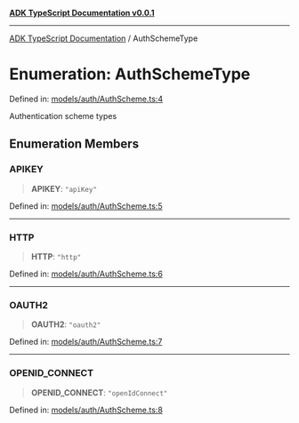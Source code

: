 [**ADK TypeScript Documentation v0.0.1**](../README.md)

***

[ADK TypeScript Documentation](../globals.md) / AuthSchemeType

# Enumeration: AuthSchemeType

Defined in: [models/auth/AuthScheme.ts:4](https://github.com/pontus-devoteam/adk-typescript/blob/debe65286edf8e899c3500f5b5966544d2447b8d/src/models/auth/AuthScheme.ts#L4)

Authentication scheme types

## Enumeration Members

### APIKEY

> **APIKEY**: `"apiKey"`

Defined in: [models/auth/AuthScheme.ts:5](https://github.com/pontus-devoteam/adk-typescript/blob/debe65286edf8e899c3500f5b5966544d2447b8d/src/models/auth/AuthScheme.ts#L5)

***

### HTTP

> **HTTP**: `"http"`

Defined in: [models/auth/AuthScheme.ts:6](https://github.com/pontus-devoteam/adk-typescript/blob/debe65286edf8e899c3500f5b5966544d2447b8d/src/models/auth/AuthScheme.ts#L6)

***

### OAUTH2

> **OAUTH2**: `"oauth2"`

Defined in: [models/auth/AuthScheme.ts:7](https://github.com/pontus-devoteam/adk-typescript/blob/debe65286edf8e899c3500f5b5966544d2447b8d/src/models/auth/AuthScheme.ts#L7)

***

### OPENID\_CONNECT

> **OPENID\_CONNECT**: `"openIdConnect"`

Defined in: [models/auth/AuthScheme.ts:8](https://github.com/pontus-devoteam/adk-typescript/blob/debe65286edf8e899c3500f5b5966544d2447b8d/src/models/auth/AuthScheme.ts#L8)
